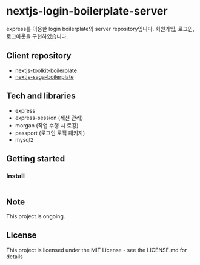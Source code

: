 # nextjs-login-boilerplate-server

express를 이용한 login boilerplate의 server repository입니다.
회원가입, 로그인, 로그아웃을 구현하였습니다.

## Client repository

- [nextjs-toolkit-boilerplate](https://github.com/morethanmin/nextjs-login-boilerplate-client-saga)
- [nextjs-saga-boilerplate](https://github.com/morethanmin/nextjs-login-boilerplate-client-toolkit)

## Tech and libraries

- express
- express-session (세션 관리)
- morgan (작업 수행 시 로깅)
- passport (로그인 로직 패키지)
- mysql2

## Getting started

### Install

```bash
```

## Note

This project is ongoing.

## License

This project is licensed under the MIT License - see the LICENSE.md for details
